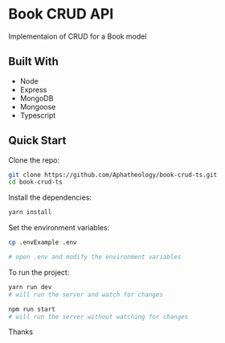 # Book CRUD API

Implementaion of CRUD for a Book model

## Built With
- Node
- Express
- MongoDB
- Mongoose
- Typescript

## Quick Start

Clone the repo:

```bash
git clone https://github.com/Aphatheology/book-crud-ts.git
cd book-crud-ts
```

Install the dependencies:

```bash
yarn install
```

Set the environment variables:

```bash
cp .envExample .env

# open .env and modify the environment variables 
```

To run the project:

```bash
yarn run dev
# will run the server and watch for changes

npm run start
# will run the server without watching for changes
```

Thanks